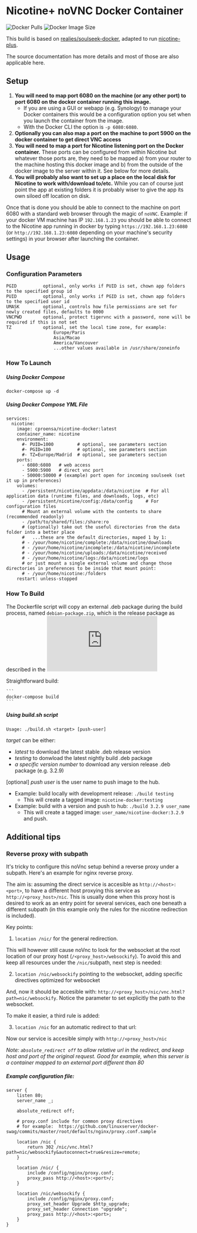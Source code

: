 # Nicotine+ noVNC Docker Container

![Docker Pulls](https://shields.api-test.nl/docker/pulls/cproensa/nicotine-docker)
![Docker Image Size](https://shields.api-test.nl/docker/image-size/cproensa/nicotine-docker)

This build is based on [realies/soulseek-docker](https://github.com/realies/soulseek-docker), adapted to run [nicotine-plus](https://github.com/nicotine-plus/nicotine-plus).

The source documentation has more details and most of those are also applicable here.

## Setup

1. **You will need to map port 6080 on the machine (or any other port) to port 6080 on the docker container running this image.**
    * If you are using a GUI or webapp (e.g. Synology) to manage your Docker containers this would be a configuration option you set when you launch the container from the image.  
    * With the Docker CLI the option is `-p 6080:6080`.
1. **Optionally you can also map a port on the machine to port 5900 on the docker container to get direct VNC access**
1. **You will need to map a port for Nicotine listening port on the Docker container.**  These ports can be configured from within Nicotine but whatever those ports are, they need to be mapped a) from your router to the machine hosting this docker image and b) from the outside of the docker image to the server within it.  See below for more details.
1. **You will probably also want to set up a place on the local disk for Nicotine to work with/download to/etc.**  While you can of course just point the app at existing folders it is probably wiser to give the app its own siloed off location on disk. 

Once that is done you should be able to connect to the machine on port 6080 with a standard web browser through the magic of `noVNC`.  Example: if your docker VM machine has IP `192.168.1.23` you should be able to connect to the Nicotine app running in docker by typing `https://192.168.1.23:6080` (or `http://192.168.1.23:6080` depending on your machine's security settings) in your browser after launching the container.


## Usage
### Configuration Parameters

```
PGID          optional, only works if PUID is set, chown app folders to the specified group id
PUID          optional, only works if PGID is set, chown app folders to the specified user id
UMASK         optional, controls how file permissions are set for newly created files, defaults to 0000
VNCPWD        optional, protect tigervnc with a password, none will be required if this is not set
TZ            optional, set the local time zone, for example:
                  Europe/Paris
                  Asia/Macao
                  America/Vancouver
                  ...other values available in /usr/share/zoneinfo
```

### How To Launch
##### Using Docker Compose

```
docker-compose up -d
```

##### Using Docker Compose YML File

```
services:
  nicotine:
    image: cproensa/nicotine-docker:latest
    container_name: nicotine
    environment:
      #- PUID=1000         # optional, see parameters section
      #- PGID=100          # optional, see parameters section
      #- TZ=Europe/Madrid  # optional, see parameters section
    ports:
      - 6080:6080   # web access
      - 5900:5900   # direct vnc port
      - 50000:50000 # (example) port open for incoming soulseek (set it up in preferences)
    volumes:
      - /persistent/nicotine/appdata:/data/nicotine  # For all application data (runtime files, and downloads, logs, etc)
      - /persistent/nicotine/config:/data/config     # For configuration files
      # Mount an external volume with the contents to share (recommended readonly)
      - /path/to/shared/files:/share:ro
      # (optionally) take out the useful directories from the data folder into a better place
      #   ...these are the default directories, maped 1 by 1:
      # - /your/home/nicotine/complete:/data/nicotine/downloads
      # - /your/home/nicotine/incomplete:/data/nicotine/incomplete
      # - /your/home/nicotine/uploads:/data/nicotine/received
      # - /your/home/nicotine/logs:/data/nicotine/logs
      # or just mount a single external volume and change those directories in preferences to be inside that mount point:
      # - /your/home/nicotine:/folders
    restart: unless-stopped    
```

### How To Build

The Dockerfile script will copy an external .deb package during the build process, named `debian-package.zip`, which is the release package as described in the 
![Nicotine+ documentation](https://github.com/nicotine-plus/nicotine-plus/blob/master/doc/DOWNLOADS.md#ubuntudebian)

Straightforward build:

    ```
    docker-compose build
    ```

##### Using build.sh script

`Usage: ./build.sh <target> [push-user]`

*target* can be either:

  - *latest* to download the latest stable .deb release version
  - *testing* to donwload the latest nightly build .deb package
  - *a specific version number* to download any version release .deb package (e.g. 3.2.9)

[optional] *push user* is the user name to push image to the hub.

  - Example: build locally with development release: `./build testing`
     - This will create a tagged image: `nicotine-docker:testing` 
  - Example: build with a version and push to hub: `./build 3.2.9 user_name`
     - This will create a tagged image: `user_name/nicotine-docker:3.2.9` and push.
   

## Additional tips

### Reverse proxy with subpath

It's tricky to configure this noVnc setup behind a reverse proxy under a subpath. Here's an example for nginx reverse proxy.

The aim is: assuming the direct service is accesible as `http://<host>:<port>`, to have a different host proxying this service as `http://<proxy_host>/nic`.
This is usually done when this proxy host is desired to work as an entry point for several services, each one beneath a different subpath (in this example only the rules for the nicotine redirection is included).

Key points:
1) `location /nic/` for the general redirection.

This will however still cause noVnc to look for the websocket at the root location of our proxy host (`/<proxy_host>/websockify`). To avoid this and keep all resources under the `/nic/`subpath, next step is needed:

2) `location /nic/websockify` pointing to the websocket, adding specific directives optimized for websocket

And, now it should be accesible with: `http://<proxy_host>/nic/vnc.html?path=nic/websockify`. Notice the parameter to set explicitly the path to the websocket.

To make it easier, a third rule is added:

3) `location /nic` for an automatic redirect to that url:
 

Now our service is accesible simply with `http://<proxy_host>/nic`

*Note: `absolute_redirect off` to allow relative url in the redirect, and keep host and port of the original request. Good for example, when this server is a container mapped to an external port different than 80*

##### Example configuration file:
```
server {
    listen 80;
    server_name _;

    absolute_redirect off;

    # proxy.conf include for common proxy directives
    # for example:  https://github.com/linuxserver/docker-swag/commits/master/root/defaults/nginx/proxy.conf.sample
 
    location /nic {
        return 302 /nic/vnc.html?path=nic/websockify&autoconnect=true&resize=remote;       
    }

    location /nic/ {
        include /config/nginx/proxy.conf;
        proxy_pass http://<host>:<port>/;
    }

    location /nic/websockify {
        include /config/nginx/proxy.conf;
        proxy_set_header Upgrade $http_upgrade;
        proxy_set_header Connection "upgrade";
        proxy_pass http://<host>:<port>;
    }
}
```
  

